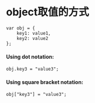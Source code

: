# object取值的方式



```text
var obj = {
    key1: value1,
    key2: value2
};
```

#### Using dot notation:

```text
obj.key3 = "value3";
```

#### Using square bracket notation:

```text
obj["key3"] = "value3";
```

